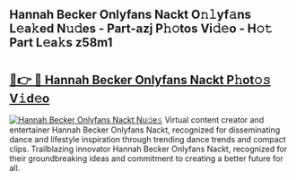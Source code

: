 ## Hannah Becker Onlyfans Nackt O𝚗𝚕yf𝚊ns L𝚎a𝚔ed N𝚞𝚍es - Part-azj P𝚑𝚘tos Vi𝚍𝚎o - H𝚘𝚝 Part L𝚎a𝚔s z58m1

# <h2><a href="http://kf5kt1.oniu.top/?m=Hannah+Becker+Onlyfans+Nackt">🔗👉 🔴 Hannah Becker Onlyfans Nackt P𝚑ot𝚘𝚜 V𝚒d𝚎o</a></h2>

[![Hannah Becker Onlyfans Nackt Nu𝚍e𝚜](https://i.imgur.com/0qMVB7G.gif)](http://kf5kt1.oniu.top/?m=Hannah+Becker+Onlyfans+Nackt)
Virtual content creator and entertainer Hannah Becker Onlyfans Nackt, recognized for disseminating dance and lifestyle inspiration through trending dance trends and compact clips. Trailblazing innovator Hannah Becker Onlyfans Nackt, recognized for their groundbreaking ideas and commitment to creating a better future for all.  
